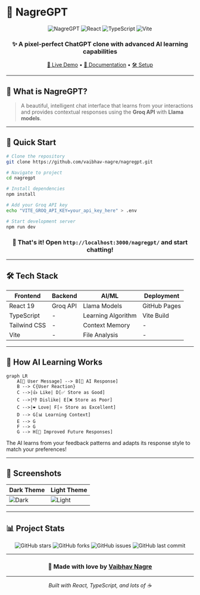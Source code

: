 # 🌟 NagreGPT

<div align="center">

![NagreGPT](https://img.shields.io/badge/NagreGPT-AI%20Assistant-blue?style=for-the-badge&logo=openai&logoColor=white)
![React](https://img.shields.io/badge/React-19-61DAFB?style=for-the-badge&logo=react&logoColor=black)
![TypeScript](https://img.shields.io/badge/TypeScript-007ACC?style=for-the-badge&logo=typescript&logoColor=white)
![Vite](https://img.shields.io/badge/Vite-646CFF?style=for-the-badge&logo=vite&logoColor=white)

### ✨ A pixel-perfect ChatGPT clone with advanced AI learning capabilities

[🚀 Live Demo](https://vaibhav-nagre.github.io/nagregpt) • [📖 Documentation](#features) • [🛠️ Setup](#installation)

</div>

---

## 🎯 **What is NagreGPT?**

> A beautiful, intelligent chat interface that learns from your interactions and provides contextual responses using the **Groq API** with **Llama models**.


---

## 🚀 **Quick Start**

```bash
# Clone the repository
git clone https://github.com/vaibhav-nagre/nagregpt.git

# Navigate to project
cd nagregpt

# Install dependencies
npm install

# Add your Groq API key
echo "VITE_GROQ_API_KEY=your_api_key_here" > .env

# Start development server
npm run dev
```

<div align="center">

### 🎉 **That's it! Open `http://localhost:3000/nagregpt/` and start chatting!**

</div>

---

## 🛠️ **Tech Stack**

<div align="center">

| Frontend | Backend | AI/ML | Deployment |
|----------|---------|-------|------------|
| React 19 | Groq API | Llama Models | GitHub Pages |
| TypeScript | - | Learning Algorithm | Vite Build |
| Tailwind CSS | - | Context Memory | - |
| Vite | - | File Analysis | - |

</div>

---

## 📖 **How AI Learning Works**

```mermaid
graph LR
    A[👤 User Message] --> B[🤖 AI Response]
    B --> C{User Reaction}
    C -->|👍 Like| D[✅ Store as Good]
    C -->|👎 Dislike| E[❌ Store as Poor]
    C -->|❤️ Love| F[⭐ Store as Excellent]
    D --> G[📊 Learning Context]
    E --> G
    F --> G
    G --> H[🧠 Improved Future Responses]
```

The AI learns from your feedback patterns and adapts its response style to match your preferences!

---

## 🎨 **Screenshots**

<div align="center">

| Dark Theme | Light Theme |
|------------|-------------|
| ![Dark](https://via.placeholder.com/400x300/1a1a1a/ffffff?text=Dark+Theme) | ![Light](https://via.placeholder.com/400x300/ffffff/000000?text=Light+Theme) |

</div>

---

## 📊 **Project Stats**

<div align="center">

![GitHub stars](https://img.shields.io/github/stars/vaibhav-nagre/nagregpt?style=social)
![GitHub forks](https://img.shields.io/github/forks/vaibhav-nagre/nagregpt?style=social)
![GitHub issues](https://img.shields.io/github/issues/vaibhav-nagre/nagregpt)
![GitHub last commit](https://img.shields.io/github/last-commit/vaibhav-nagre/nagregpt)

</div>

---

<div align="center">

### 💖 **Made with love by [Vaibhav Nagre](https://github.com/vaibhav-nagre)**


---

*Built with React, TypeScript, and lots of ☕*

</div>
